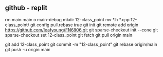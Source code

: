 ## github - replit

rm main main.o main-debug
mkdir 12-class_point
mv *.h *.cpp 12-class_point/
git config pull.rebase true
git init
git remote add origin https://github.com/leafyoung/FN6806.git
git sparse-checkout init --cone
git sparse-checkout set 12-class_point
git fetch
git pull origin main

git add 12-class_point
git commit -m "12-class_point"
git rebase origin/main
git push -u origin main
